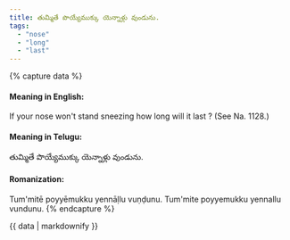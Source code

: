 ```yaml
---
title: తుమ్మితే పొయ్యేముక్కు యెన్నాళ్లు వుండును.
tags:
  - "nose"
  - "long"
  - "last"
---
```


{% capture data %}
#### Meaning in English:
If your nose won't stand sneezing how long will it last ?
(See Na. 1128.)

#### Meaning in Telugu:
తుమ్మితే పొయ్యేముక్కు యెన్నాళ్లు వుండును.

#### Romanization:
Tum'mitē poyyēmukku yennāḷlu vuṇḍunu.
Tum'mite poyyemukku yennallu vundunu.
{% endcapture %}

{{ data | markdownify }}

